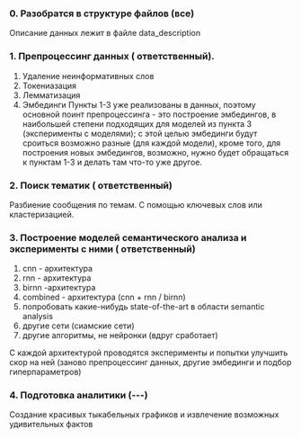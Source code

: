 ### 0. Разобратся в структуре файлов (все)
  Описание данных лежит в файле data_description
### 1. Препроцессинг данных (<username> ответственный).
1. Удаление неинформативных слов
2. Токениазация
3. Лемматизация 
4. Эмбединги 
Пункты 1-3 уже реализованы в данных, поэтому основной поинт препроцессинга - это построение эмбедингов, в наибольшей степени подходящих для моделей из пункта 3 (эксперименты с моделями); с этой целью эмбединги будут сроиться возможно разные (для каждой модели), кроме того, для построения новых эмбедингов, возможно, нужно будет обращаться к пунктам 1-3 и делать там что-то уже другое.
### 2. Поиск тематик (<username> ответственный)
  Разбиение сообщения по темам. С помощью ключевых слов или кластеризацией.
### 3. Построение моделей семантического анализа и эксперименты с ними (<username> ответственный)
1. cnn - архитектура
2. rnn - архитектура
3. birnn  -архитектура
4. combined - архитектура (cnn + rnn / birnn)
5. попробовать какие-нибудь state-of-the-art в области semantic analysis
6. другие сети (сиамские сети)
7. другие алгоритмы, не нейронки (вдруг сработает)
  
С каждой архитектурой проводятся эксперименты и попытки улучшить скор на ней (заново препроцессинг данных, другие эмбединги и подбор гиперпараметров)
### 4. Подготовка аналитики (---)
  Создание красивых тыкабельных графиков и извлечение возможных удивительных фактов 
  
